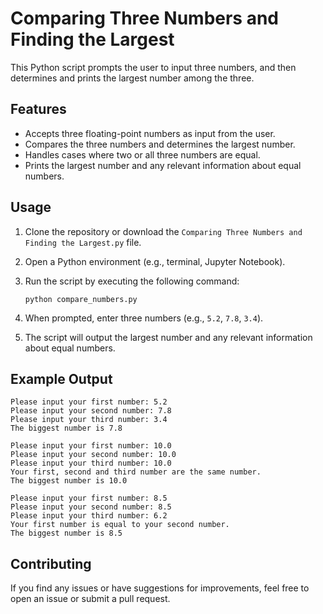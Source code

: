 # Comparing Three Numbers and Finding the Largest

This Python script prompts the user to input three numbers, and then determines and prints the largest number among the three.

## Features

- Accepts three floating-point numbers as input from the user.
- Compares the three numbers and determines the largest number.
- Handles cases where two or all three numbers are equal.
- Prints the largest number and any relevant information about equal numbers.

## Usage

1. Clone the repository or download the `Comparing Three Numbers and Finding the Largest.py` file.
2. Open a Python environment (e.g., terminal, Jupyter Notebook).
3. Run the script by executing the following command:

   ```
   python compare_numbers.py
   ```

4. When prompted, enter three numbers (e.g., `5.2`, `7.8`, `3.4`).
5. The script will output the largest number and any relevant information about equal numbers.

## Example Output

```
Please input your first number: 5.2
Please input your second number: 7.8
Please input your third number: 3.4
The biggest number is 7.8
```

```
Please input your first number: 10.0
Please input your second number: 10.0
Please input your third number: 10.0
Your first, second and third number are the same number.
The biggest number is 10.0
```

```
Please input your first number: 8.5
Please input your second number: 8.5
Please input your third number: 6.2
Your first number is equal to your second number.
The biggest number is 8.5
```

## Contributing

If you find any issues or have suggestions for improvements, feel free to open an issue or submit a pull request.

